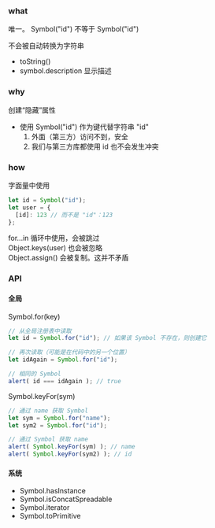 ### what
唯一。 Symbol("id") 不等于 Symbol("id")  

不会被自动转换为字符串
- toString()
- symbol.description 显示描述

### why
创建“隐藏”属性
- 使用 Symbol("id") 作为键代替字符串 "id"
   1. 外面（第三方）访问不到，安全
   2. 我们与第三方库都使用 id 也不会发生冲突

### how
字面量中使用  
```js
let id = Symbol("id");
let user = {
  [id]: 123 // 而不是 "id"：123
};
```
for...in 循环中使用，会被跳过  
Object.keys(user) 也会被忽略  
Object.assign() 会被复制。这并不矛盾

### API
#### 全局
Symbol.for(key)
```js
// 从全局注册表中读取
let id = Symbol.for("id"); // 如果该 Symbol 不存在，则创建它

// 再次读取（可能是在代码中的另一个位置）
let idAgain = Symbol.for("id");

// 相同的 Symbol
alert( id === idAgain ); // true
```
Symbol.keyFor(sym)
```js
// 通过 name 获取 Symbol
let sym = Symbol.for("name");
let sym2 = Symbol.for("id");

// 通过 Symbol 获取 name
alert( Symbol.keyFor(sym) ); // name
alert( Symbol.keyFor(sym2) ); // id
```

#### 系统
- Symbol.hasInstance
- Symbol.isConcatSpreadable
- Symbol.iterator
- Symbol.toPrimitive